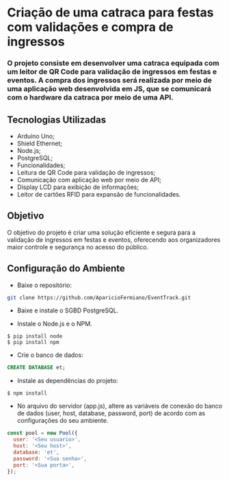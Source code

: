 # Criação de uma catraca para festas com validações e compra de ingressos

### O projeto consiste em desenvolver uma catraca equipada com um leitor de QR Code para validação de ingressos em festas e eventos. A compra dos ingressos será realizada por meio de uma aplicação web desenvolvida em JS, que se comunicará com o hardware da catraca por meio de uma API.

## Tecnologias Utilizadas
- Arduino Uno;
- Shield Ethernet;
- Node.js;
- PostgreSQL;
- Funcionalidades;
- Leitura de QR Code para validação de ingressos;
- Comunicação com aplicação web por meio de API;
- Display LCD para exibição de informações;
- Leitor de cartões RFID para expansão de funcionalidades.

## Objetivo
O objetivo do projeto é criar uma solução eficiente e segura para a validação de ingressos em festas e eventos, oferecendo aos organizadores maior controle e segurança no acesso do público.

## Configuração do Ambiente
- Baixe o repositório:
```bash
git clone https://github.com/AparicioFermiano/EventTrack.git
```

- Baixe e instale o SGBD PostgreSQL.

- Instale o Node.js e o NPM.
```
$ pip install node
$ pip install npm
```

- Crie o banco de dados:
```sql
CREATE DATABASE et;
```

- Instale as dependências do projeto:
```
$ npm install
```

- No arquivo do servidor (app.js), altere as variáveis de conexão do banco de dados (user, host, database, password, port) de acordo com as configurações do seu ambiente.
```js
const pool = new Pool({
  user: '<Seu usuario>',
  host: '<Seu host>',
  database: 'et',
  password: '<Sua senha>',
  port: '<Sua porta>',
});
```
